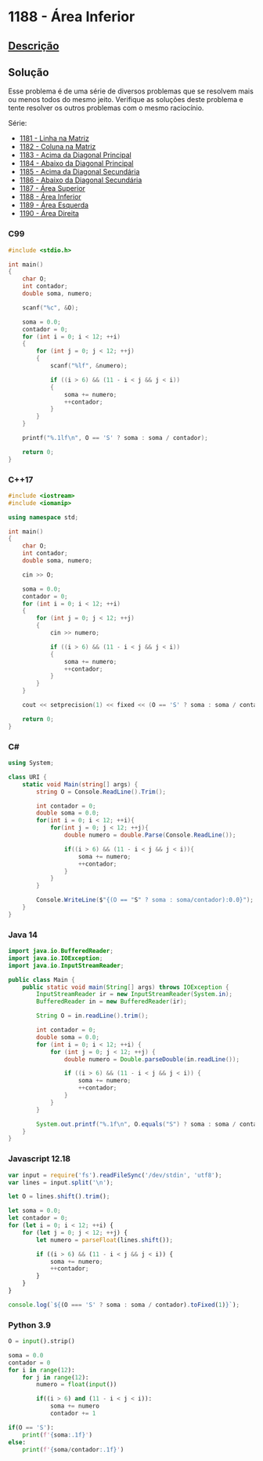 # 1188 - Área Inferior

## [Descrição](https://www.beecrowd.com.br/judge/pt/problems/view/1188)

## Solução

Esse problema é de uma série de diversos problemas que se resolvem mais ou menos todos do mesmo jeito. Verifique as soluções deste problema e tente resolver os outros problemas com o mesmo raciocínio.

Série:

* [1181 - Linha na Matriz](../1181/README.md)
* [1182 - Coluna na Matriz](../1182/README.md)
* [1183 - Acima da Diagonal Principal](../1183/README.md)
* [1184 - Abaixo da Diagonal Principal](../1184/README.md)
* [1185 - Acima da Diagonal Secundária](../1185/README.md)
* [1186 - Abaixo da Diagonal Secundária](../1186/README.md)
* [1187 - Área Superior](../1187/README.md)
* [1188 - Área Inferior](../1188/README.md)
* [1189 - Área Esquerda](../1189/README.md)
* [1190 - Área Direita](../1190/README.md)

### C99

```c
#include <stdio.h>

int main()
{
    char O;
    int contador;
    double soma, numero;

    scanf("%c", &O);

    soma = 0.0;
    contador = 0;
    for (int i = 0; i < 12; ++i)
    {
        for (int j = 0; j < 12; ++j)
        {
            scanf("%lf", &numero);

            if ((i > 6) && (11 - i < j && j < i))
            {
                soma += numero;
                ++contador;
            }
        }
    }

    printf("%.1lf\n", O == 'S' ? soma : soma / contador);

    return 0;
}
```

### C++17

```cpp
#include <iostream>
#include <iomanip>

using namespace std;

int main()
{
    char O;
    int contador;
    double soma, numero;

    cin >> O;

    soma = 0.0;
    contador = 0;
    for (int i = 0; i < 12; ++i)
    {
        for (int j = 0; j < 12; ++j)
        {
            cin >> numero;

            if ((i > 6) && (11 - i < j && j < i))
            {
                soma += numero;
                ++contador;
            }
        }
    }

    cout << setprecision(1) << fixed << (O == 'S' ? soma : soma / contador) << endl;

    return 0;
}
```

### C#

```cs
using System;

class URI {
    static void Main(string[] args) {
        string O = Console.ReadLine().Trim();

        int contador = 0;
        double soma = 0.0;
        for(int i = 0; i < 12; ++i){
            for(int j = 0; j < 12; ++j){
                double numero = double.Parse(Console.ReadLine());

                if((i > 6) && (11 - i < j && j < i)){
                    soma += numero;
                    ++contador;
                }
            }
        }

        Console.WriteLine($"{(O == "S" ? soma : soma/contador):0.0}");
    }
}
```

### Java 14

```java
import java.io.BufferedReader;
import java.io.IOException;
import java.io.InputStreamReader;

public class Main {
    public static void main(String[] args) throws IOException {
        InputStreamReader ir = new InputStreamReader(System.in);
        BufferedReader in = new BufferedReader(ir);

        String O = in.readLine().trim();

        int contador = 0;
        double soma = 0.0;
        for (int i = 0; i < 12; ++i) {
            for (int j = 0; j < 12; ++j) {
                double numero = Double.parseDouble(in.readLine());

                if ((i > 6) && (11 - i < j && j < i)) {
                    soma += numero;
                    ++contador;
                }
            }
        }

        System.out.printf("%.1f\n", O.equals("S") ? soma : soma / contador);
    }
}
```

### Javascript 12.18

```js
var input = require('fs').readFileSync('/dev/stdin', 'utf8');
var lines = input.split('\n');

let O = lines.shift().trim();

let soma = 0.0;
let contador = 0;
for (let i = 0; i < 12; ++i) {
    for (let j = 0; j < 12; ++j) {
        let numero = parseFloat(lines.shift());

        if ((i > 6) && (11 - i < j && j < i)) {
            soma += numero;
            ++contador;
        }
    }
}

console.log(`${(O === 'S' ? soma : soma / contador).toFixed(1)}`);
```

### Python 3.9

```py
O = input().strip()

soma = 0.0
contador = 0
for i in range(12):
    for j in range(12):
        numero = float(input())

        if((i > 6) and (11 - i < j < i)):
            soma += numero
            contador += 1

if(O == 'S'):
    print(f'{soma:.1f}')
else:
    print(f'{soma/contador:.1f}')
```